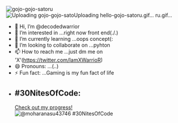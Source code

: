 ![gojo-gojo-satoru](https://github.com/decodedwarrior/decodedwarrior/assets/146792820/274b45c4-2813-4480-b30a-52fcceb613ae)
![Uploading gojo-gojo-sato![Uploading hello-gojo-satoru.gif…]()
ru.gif…]()


- 👋 Hi, I’m @decodedwarrior
- 👀 I’m interested in ...right now front end(./.)
- 🌱 I’m currently learning ...oops concept(:
- 💞️ I’m looking to collaborate on ...pyhton
- 📫 How to reach me ...just dm me on 'X'(https://twitter.com/IamXWarrioR)
- 😄 Pronouns: ...(..)
- ⚡ Fun fact: ...Gaming is my fun fact of life
- ## #30NitesOfCode:
  [Check out my progress!](https://www.codedex.io/@moharanasu43746/30-nites-of-code)  
  ![@moharanasu43746 #30NitesOfCode](https://www.codedex.io/api/petStatus?user=moharanasu43746)

<!---
decodedwarrior/decodedwarrior is a ✨ special ✨ repository because its `README.md` (this file) appears on your GitHub profile.
You can click the Preview link to take a look at your changes.
--->


